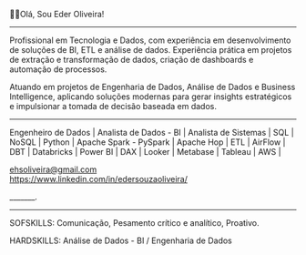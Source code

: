 👋🏿Olá, Sou Eder Oliveira!

_______________________________________________________________________________________________________________________________________________________________________________________

Profissional em Tecnologia e Dados, com experiência em desenvolvimento de soluções de BI, ETL e análise de dados.
Experiência prática em projetos de extração e transformação de dados, criação de dashboards e automação de processos.

Atuando em projetos de Engenharia de Dados, Análise de Dados e Business Intelligence, aplicando soluções modernas para gerar insights estratégicos e
impulsionar a tomada de decisão baseada em dados.

______________________________________________________________________________________________________________________________________________________________________________________

Engenheiro de Dados | Analista de Dados - BI | Analista de Sistemas | SQL | NoSQL | Python | Apache Spark - PySpark | 
Apache Hop | ETL | AirFlow | DBT | Databricks | Power BI | DAX | Looker | Metabase | Tableau | AWS |

ehsoliveira@gmail.com  
  https://www.linkedin.com/in/edersouzaoliveira/ 

_______<img width="5" height="5" alt="linkedin" src="https://github.com/user-attachments/assets/44627442-c039-4f86-b3fb-c6bd64314a91" />
________________________________________________________________________________________________________________________

SOFSKILLS: Comunicação, Pesamento crítico e analítico, Proativo.

HARDSKILLS: Análise de Dados - BI / Engenharia de Dados

<!--
Eder-Oliver/Eder-Oliver is a ✨ special ✨ repository because its `README.md` (this file) appears on your GitHub profile.
You can click the Preview link to take a look at your changes.
--->
